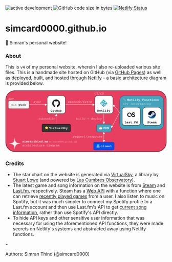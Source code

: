 ![active development](https://img.shields.io/badge/active%20dev-yes-brightgreen.svg)
![GitHub code size in bytes](https://img.shields.io/github/languages/code-size/simcard0000/simcard0000.github.io.svg)
[![Netlify Status](https://api.netlify.com/api/v1/badges/702be976-e0b8-4a38-b0e1-9418516fb442/deploy-status)](https://app.netlify.com/sites/silver-crumble-6089ac/deploys)
# simcard0000.github.io
🌃 Simran's personal website!

### About
This is `v4` of my personal website, wherein I also re-uploaded various site files. This is a handmade site hosted on GitHub (via [GitHub Pages](https://pages.github.com/)) as well as deployed, built, and hosted through [Netlify](https://www.netlify.com/) - a basic architecture diagram is provided below.

![Simran's personal website architecture diagram](https://github.com/simcard0000/simcard0000.github.io/blob/main/assets/personal-site-arch.png)

### Credits
* The star chart on the website is generated via [VirtualSky](https://slowe.github.io/VirtualSky/), a library by [Stuart Lowe](https://github.com/slowe/VirtualSky) (and powered by  [Las Cumbres Observatory](https://lco.global/)).
* The latest game and song information on the website is from [Steam](https://store.steampowered.com/) and [Last.fm](https://www.last.fm/), respectively. Steam has a [Web API](https://developer.valvesoftware.com/wiki/Steam_Web_API) with a function where one can retrieve [recently played games](https://developer.valvesoftware.com/wiki/Steam_Web_API#GetRecentlyPlayedGames_.28v0001.29) from a user. I also listen to music on Spotify, but it was much simpler to connect my Spotify profile to a Last.fm account and then use Last.fm's API to get [current song information](https://www.last.fm/api/show/user.getRecentTracks), rather than use Spotify's API directly.
* To hide API keys and other sensitive user information that was necessary for using the aforementioned API functions, they were made secrets on Netlify's systems and abstracted away using Netlify functions.

~

Authors: Simran Thind (@simcard0000)

